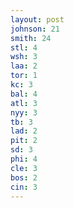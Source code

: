 ```yaml
---
layout: post
johnson: 21
smith: 24
stl: 4
wsh: 3
laa: 2
tor: 1
kc: 3
bal: 4
atl: 3
nyy: 3
tb: 3
lad: 2
pit: 2
sd: 3
phi: 4
cle: 3
bos: 2
cin: 3
---
```


